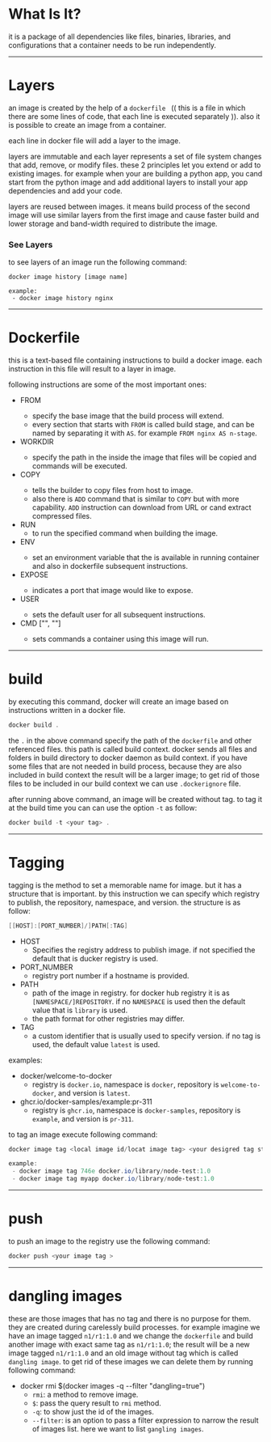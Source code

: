 # What Is It?

it is a package of all dependencies like files, binaries, libraries, and configurations that a container needs to be run independently.



***

# Layers

an image is created by the help of a `dockerfile ` (( this is a file in which there are some lines of code, that each line is executed separately  )). also it is possible to create an image from a container.

each line in docker file will add a layer to the image.

layers are immutable and each layer represents a set of file system changes that add, remove, or modify files. these 2 principles let you extend or add to existing images. for example when your are building a python app, you cand start from the python image and add additional layers to install your app dependencies  and add your code.

layers are reused between images. it means build process of the second image will use similar layers from the first image and cause faster build and lower storage and band-width required to distribute the image.



### See Layers

to see layers of an image run the following command:

```
docker image history [image name]

example:
 - docker image history nginx
```



***

# Dockerfile

this is a text-based file containing instructions to build a docker image. each instruction in this file will result to a layer in image.



following instructions are some of the most important ones:

- FROM <base-image>
  - specify the base image that the build process will extend.
  - every section that starts with `FROM` is called build stage, and can be named by separating it with `AS`. for example `FROM nginx AS n-stage`. 
- WORKDIR <path>
  - specify the path in the inside the image that files will be copied and commands will be executed.
- COPY <host-path> <image-path>
  - tells the builder to copy files from host to image.
  - also there is `ADD` command that is similar to `COPY` but with more capability. `ADD` instruction can download from URL or cand extract compressed files.
- RUN <command>
  - to run the specified command when building the image. 
- ENV <name> <value>
  - set an environment variable that the is available in running container and also in dockerfile subsequent instructions. 
- EXPOSE <port number>
  - indicates a port that image would like to expose.
- USER <user or uid>
  - sets the default user for all subsequent instructions. 
- CMD ["<command>", "<arg1>"]
  - sets commands a container using this image will run.



***

# build

by executing this command, docker will create an image based on instructions written in a docker file.

```powershell
docker build .
```

 

the `.` in the above command specify the path of the `dockerfile` and other referenced files. this path is called build context. docker sends all files and folders in build directory to docker daemon as build context. if you have some files that are not needed in build process, because they are also included in build context the result will be a larger image; to get rid of those files to be included in our build context we can use `.dockerignore` file. 

after running above command, an image will be created without tag. to tag it at the build time you can can use the option `-t` as follow:

```powershell
docker build -t <your tag> .
```

  

***

#  Tagging

tagging is the method to set a memorable name for image. but it has a structure that is important. by this instruction we can specify which registry to publish, the repository, namespace, and version. the structure is as follow:

```powershell
[[HOST]:[PORT_NUMBER]/]PATH[:TAG]
```

 

- HOST
  - Specifies the registry address to publish image. if not specified the default that is ducker registry is used.
- PORT_NUMBER
  - registry port number if a hostname is provided.
- PATH
  - path of the image in registry. for docker hub registry it is as `[NAMESPACE/]REPOSITORY`. if no `NAMESPACE` is used then the default value that is `library` is used.
  - the path format for other registries may differ.
- TAG
  - a custom identifier that is usually used to specify version. if no tag is used, the default value `latest` is used.



examples:

- docker/welcome-to-docker
  - registry is `docker.io`, namespace is `docker`, repository is `welcome-to-docker`, and version is `latest`.
- ghcr.io/docker-samples/example:pr-311
  - registry is `ghcr.io`, namespace is `docker-samples`, repository is `example`, and version is `pr-311`.



to tag an image execute following command:

```powershell
docker image tag <local image id/locat image tag> <your desigred tag structure>

example:
 - docker image tag 746e docker.io/library/node-test:1.0
 - docker image tag myapp docker.io/library/node-test:1.0
```



***

# push

to push an image to the registry use the following command:

```powershell
docker push <your image tag	>
```

 

***

# dangling images

these are those images that has no tag and there is no purpose for them. they are created during carelessly build processes. for example imagine we have an image tagged `n1/r1:1.0` and we change the `dockerfile` and build another image with exact same tag as `n1/r1:1.0`; the result will be a new image tagged `n1/r1:1.0` and an old image without tag which is called `dangling image`. to get rid of these images we can delete them by running following command:

- docker rmi $(docker images -q --filter "dangling=true")
  -  `rmi`: a method to remove image.
  - `$`: pass the query result to `rmi` method.
  - `-q`: to show just the id of the images.
  - `--filter`: is an option to pass a filter expression to narrow the result of images list. here we want to list `gangling images`.   
